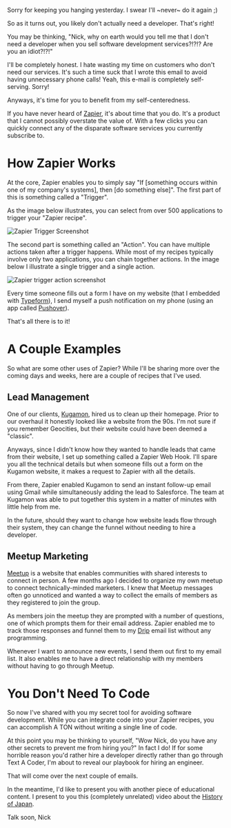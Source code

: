 Sorry for keeping you hanging yesterday. I swear I'll ~never~ do it again ;)

So as it turns out, you likely don't actually need a developer. That's right!

You may be thinking, "Nick, why on earth would you tell me that I don't need a developer when you sell software development services?!?!? Are you an idiot?!?!"

I'll be completely honest. I hate wasting my time on customers who don't need our services. It's such a time suck that I wrote this email to avoid having unnecessary phone calls! Yeah, this e-mail is completely self-serving. Sorry!

Anyways, it's time for you to benefit from my self-centeredness.

If you have never heard of [Zapier](https://zapier.com), it's about time that you do. It's a product that I cannot possibly overstate the value of. With a few clicks you can quickly connect any of the disparate software services you currently subscribe to.

# How Zapier Works
At the core, Zapier enables you to simply say "If [something occurs within one of my company's systems], then [do something else]". The first part of this is something called a "Trigger".

As the image below illustrates, you can select from over 500 applications to trigger your "Zapier recipe".

![Zapier Trigger Screenshot](https://s3.amazonaws.com/assets.textacoder.com/img/flawless-development/zapier/1-trigger.png)

The second part is something called an "Action". You can have multiple actions taken after a trigger happens. While most of my recipes typically involve only two applications, you can chain together actions. In the image below I illustrate a single trigger and a single action.

![Zapier trigger action screenshot](https://s3.amazonaws.com/assets.textacoder.com/img/flawless-development/zapier/2-trigger-action.png)

Every time someone fills out a form I have on my website (that I embedded with [Typeform](https://www.typeform.com)), I send myself a push notification on my phone (using an app called [Pushover](https://pushover.net/)).

That's all there is to it!

# A Couple Examples
So what are some other uses of Zapier? While I'll be sharing more over the coming days and weeks, here are a couple of recipes that I've used.

## Lead Management
One of our clients, [Kugamon](https://www.kugamon.com), hired us to clean up their homepage. Prior to our overhaul it honestly looked like a website from the 90s. I'm not sure if you remember Geocities, but their website could have been deemed a "classic".

Anyways, since I didn't know how they wanted to handle leads that came from their website, I set up something called a Zapier Web Hook. I'll spare you all the technical details but when someone fills out a form on the Kugamon website, it makes a request to Zapier with all the details.

From there, Zapier enabled Kugamon to send an instant follow-up email using Gmail while simultaneously adding the lead to Salesforce. The team at Kugamon was able to put together this system in a matter of minutes with little help from me.

In the future, should they want to change how website leads flow through their system, they can change the funnel without needing to hire a developer.

## Meetup Marketing
[Meetup](https://www.meetup.com) is a website that enables communities with shared interests to connect in person. A few months ago I decided to organize my own meetup to connect technically-minded marketers. I knew that Meetup messages often go unnoticed and wanted a way to collect the emails of members as they registered to join the group.

As members join the meetup they are prompted with a number of questions, one of which prompts them for their email address. Zapier enabled me to track those responses and funnel them to my [Drip](http://mbsy.co/7gwCs) email list without any programming.

Whenever I want to announce new events, I send them out first to my email list. It also enables me to have a direct relationship with my members without having to go through Meetup.

# You Don't Need To Code
So now I've shared with you my secret tool for avoiding software development. While you can integrate code into your Zapier recipes, you can accomplish A TON without writing a single line of code.

At this point you may be thinking to yourself, "Wow Nick, do you have any other secrets to prevent me from hiring you?" In fact I do! If for some horrible reason you'd rather hire a developer directly rather than go through Text A Coder, I'm about to reveal our playbook for hiring an engineer.

That will come over the next couple of emails.

In the meantime, I'd like to present you with another piece of educational content. I present to you this (completely unrelated) video about the [History of Japan](https://www.youtube.com/watch?v=Mh5LY4Mz15o).

Talk soon,
Nick
